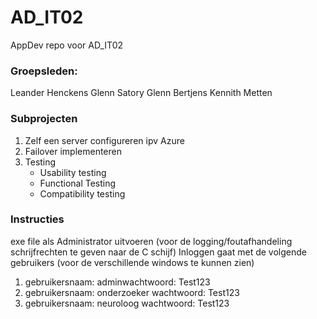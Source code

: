 # AD_IT02
AppDev repo voor AD_IT02

### Groepsleden:
Leander Henckens
Glenn Satory
Glenn Bertjens
Kennith Metten

### Subprojecten
1. Zelf een server configureren ipv Azure
2. Failover implementeren
3. Testing
    * Usability testing
    * Functional Testing
    * Compatibility testing

### Instructies
exe file als Administrator uitvoeren (voor de logging/foutafhandeling schrijfrechten te geven naar de C schijf)
Inloggen gaat met de volgende gebruikers (voor de verschillende windows te kunnen zien)

1. gebruikersnaam: adminwachtwoord: Test123
2. gebruikersnaam: onderzoeker
   wachtwoord: Test123
3. gebruikersnaam: neuroloog
   wachtwoord: Test123
